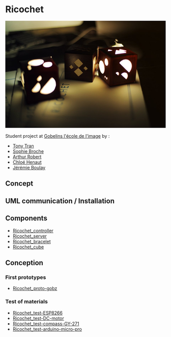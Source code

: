 # Ricochet

<img alt="Ricochet cube proto" src="https://github.com/ricochetGobz/ricochet/blob/master/ASSETS/photos/Ricochet_cube_proto.jpg?raw=true">

Student project at [Gobelins l'école de l'image]() by :

- [Tony Tran](http://arkestar.tumblr.com)
- [Sophie Broche](https://twitter.com/SophieBroche)
- [Arthur Robert](https://twitter.com/Arth_Rob)
- [Chloé Henaut](http://notpretty.fr/)
- [Jérémie Boulay](jeremieboulay.fr)


## Concept

## UML communication / Installation

## Components

- [Ricochet_controller](https://github.com/ricochetGobz/ricochet_controller)
- [Ricochet_server](https://github.com/ricochetGobz/ricochet_server)
- [Ricochet_bracelet](https://github.com/ricochetGobz/ricochet_bracelet)
- [Ricochet_cube](https://github.com/ricochetGobz/ricochet_cube)

## Conception

### First prototypes

- [Ricochet_proto-gobz](https://github.com/ricochetGobz/ricochet_proto_gobz)

### Test of materials

- [Ricochet_test-ESP8266](https://github.com/ricochetGobz/ricochet_test_wifi)
- [Ricochet_test-DC-motor](https://github.com/ricochetGobz/ricochet_test_DC-motor)
- [Ricochet_test-compass-GY-271](https://github.com/ricochetGobz/ricochet_test_compass_GY-271)
- [Ricochet_test-arduino-micro-pro](https://github.com/ricochetGobz/ricochet_test_arduino-micro-pro)
